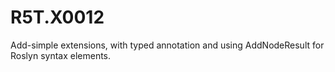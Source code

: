 # R5T.X0012
Add-simple extensions, with typed annotation and using AddNodeResult for Roslyn syntax elements.
